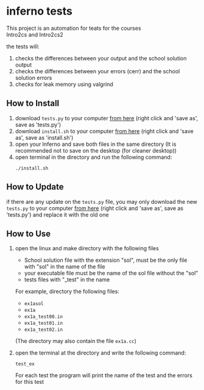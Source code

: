 # inferno tests #
This project is an automation for teats for the courses  
Intro2cs and Intro2cs2  

the tests will:
1. checks the differences between your output and the school solution output
2. checks the differences between your errors (cerr) and the school solution errors
3. checks for leak memory using valgrind

## How to Install ##
1. download `tests.py` to your computer [from here](https://raw.githubusercontent.com/hodvak/inferno_tests/main/inferno_tests/tests.py) (right click and 'save as', save as 'tests.py')
2. download `install.sh` to your computer [from here](https://raw.githubusercontent.com/hodvak/inferno_tests/main/inferno_tests/install.sh) (right click and 'save as', save as 'install.sh')
3. open your Inferno and save both files in the same directory (It is recommended not to save on the desktop (for cleaner desktop))
4. open terminal in the directory and run the following command:
   ```console
   ./install.sh
   ```

## How to Update ##
if there are any update on the `tests.py` file, you may only download the new `tests.py` to your computer [from here](https://raw.githubusercontent.com/hodvak/inferno_tests/main/inferno_tests/tests.py) (right click and 'save as', save as 'tests.py')
and replace it with the old one

## How to Use ##
1. open the linux and make directory with the following files
   * School solution file with the extension "sol", must be the only file with "sol" in the name of the file
   * your executable file must be the name of the sol file without the "sol"
   * tests files with "\_test" in the name  
   
   For example, directory the following files:
   * `ex1asol`
   * `ex1a`
   * `ex1a_test00.in`
   * `ex1a_test01.in`
   * `ex1a_test02.in`  
   
   (The directory may also contain the file `ex1a.cc`)
   
2. open the terminal at the directory and write the following command:  
   ```console
   test_ex
   ```
   For each test the program will print the name of the test and the errors for this test 